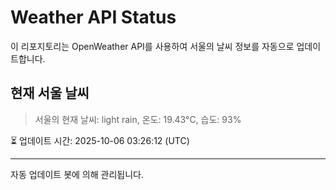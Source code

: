 
# Weather API Status

이 리포지토리는 OpenWeather API를 사용하여 서울의 날씨 정보를 자동으로 업데이트합니다.

## 현재 서울 날씨
> 서울의 현재 날씨: light rain, 온도: 19.43°C, 습도: 93%

⏳ 업데이트 시간: 2025-10-06 03:26:12 (UTC)

---
자동 업데이트 봇에 의해 관리됩니다.
